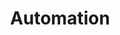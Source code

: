 ---
layout: cluedin
title: Automation
parent: PaaS operations
permalink: /paas-operations/automation
nav_order: 5
has_children: true
headerIcon: "paas"
---